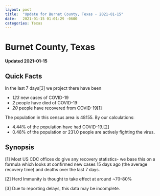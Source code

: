 ```yaml
---
layout: post
title:  "Update for Burnet County, Texas - 2021-01-15"
date:   2021-01-15 01:01:29 -0600
categories: Texas
---
```


# Burnet County, Texas
#### Updated 2021-01-15

## Quick Facts

In the last 7 days[3] we project there have been
- *123* new cases of COVID-19
- *2* people have died of COVID-19
- *20* people have recovered from COVID-19[1]

The population in this census area is 48155. By our calculations:
- 4.44% of the population have had COVID-19.[2]
- 0.48% of the population or 231.0 people are actively fighting the virus.

## Synopsis




[1] Most US CDC offices do give any recovery statistics- we base this on a formula which looks at confirmed new cases
15 days ago (the average recovery time) and deaths over the last 7 days.

[2] Herd Immunity is thought to take effect at around ~70-80%

[3] Due to reporting delays, this data may be incomplete.
 
    